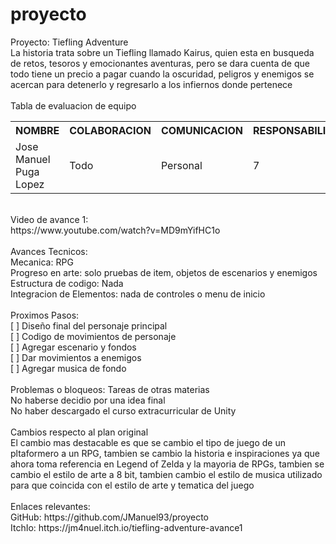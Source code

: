 # proyecto
Proyecto: Tiefling Adventure<br>
La historia trata sobre un Tiefling llamado Kairus, quien esta en busqueda de retos, tesoros y emocionantes aventuras, pero se dara cuenta de que todo tiene un precio a pagar cuando la oscuridad, peligros y enemigos se acercan para detenerlo y regresarlo a los infiernos donde pertenece<br>
<br>
Tabla de evaluacion de equipo<br>
<table>
  <tr>
    <th>NOMBRE</th>
    <th>COLABORACION</th>
    <th>COMUNICACION</th>
    <th>RESPONSABILIDAD</th>
  </tr>
  <tr>
    <td>Jose Manuel Puga Lopez</td>
    <td>Todo</td>
    <td>Personal</td>
    <td>7</td>
  </tr>
</table>
<br>
Video de avance 1:<br>
https://www.youtube.com/watch?v=MD9mYifHC1o<br>
<br>
Avances Tecnicos: <br>
Mecanica: RPG<br>
Progreso en arte: solo pruebas de item, objetos de escenarios y enemigos<br>
Estructura de codigo: Nada<br>
Integracion de Elementos: nada de controles o menu de inicio <br>
<br>
Proximos Pasos:<br>
[ ] Diseño final del personaje principal<br>
[ ] Codigo de movimientos de personaje<br>
[ ] Agregar escenario y fondos<br>
[ ] Dar movimientos a enemigos<br>
[ ] Agregar musica de fondo<br>
<br>
Problemas o bloqueos:
Tareas de otras materias<br>
No haberse decidio por una idea final<br>
No haber descargado el curso extracurricular de Unity<br>
<br>
Cambios respecto al plan original<br>
El cambio mas destacable es que se cambio el tipo de juego de un pltaformero a un RPG, tambien se cambio la historia e inspiraciones ya que ahora toma referencia en Legend of Zelda y la mayoria de RPGs, tambien se cambio el estilo de arte a 8 bit, tambien cambio el estilo de musica utilizado para que coincida con el estilo de arte y tematica del juego<br>
<br>
Enlaces relevantes: <br>
GitHub: https://github.com/JManuel93/proyecto <br>
ItchIo: https://jm4nuel.itch.io/tiefling-adventure-avance1<br>
